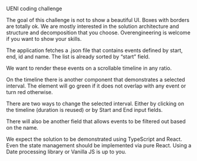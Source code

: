 UENI coding challenge

The goal of this challenge is not to show a beautiful UI. Boxes with borders are totally ok. We are mostly interested in the solution architecture and structure and decomposition that you choose. Overengineering is welcome if you want to show your skills.

The application fetches a .json file that contains events defined by start, end, id and name. The list is already sorted by “start” field. 

We want to render these events on a scrollable timeline in any ratio.

On the timeline there is another component that demonstrates a selected interval. The element will go green if it does not overlap with any event or turn red otherwise.

There are two ways to change the selected interval. Either by clicking on the timeline (duration is reused) or by Start and End input fields.

There will also be another field that allows events to be filtered out based on the name.

We expect the solution to be demonstrated using TypeScript and React. Even the state management should be implemented via pure React. Using a Date processing library or Vanilla JS is up to you. 


